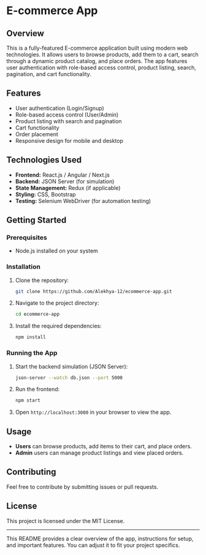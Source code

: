 
# E-commerce App

## **Overview**
This is a fully-featured E-commerce application built using modern web technologies. It allows users to browse products, add them to a cart, search through a dynamic product catalog, and place orders. The app features user authentication with role-based access control, product listing, search, pagination, and cart functionality.

## **Features**
- User authentication (Login/Signup)
- Role-based access control (User/Admin)
- Product listing with search and pagination
- Cart functionality
- Order placement
- Responsive design for mobile and desktop

## **Technologies Used**
- **Frontend:** React.js / Angular / Next.js
- **Backend:** JSON Server (for simulation)
- **State Management:** Redux (if applicable)
- **Styling:** CSS, Bootstrap
- **Testing:** Selenium WebDriver (for automation testing)
  
## **Getting Started**

### **Prerequisites**
- Node.js installed on your system

### **Installation**
1. Clone the repository:
   ```bash
   git clone https://github.com/Alekhya-12/ecommerce-app.git
   ```
2. Navigate to the project directory:
   ```bash
   cd ecommerce-app
   ```
3. Install the required dependencies:
   ```bash
   npm install
   ```

### **Running the App**
1. Start the backend simulation (JSON Server):
   ```bash
   json-server --watch db.json --port 5000
   ```
2. Run the frontend:
   ```bash
   npm start
   ```
3. Open `http://localhost:3000` in your browser to view the app.

## **Usage**
- **Users** can browse products, add items to their cart, and place orders.
- **Admin** users can manage product listings and view placed orders.
  
## **Contributing**
Feel free to contribute by submitting issues or pull requests.

## **License**
This project is licensed under the MIT License.

---

This README provides a clear overview of the app, instructions for setup, and important features. You can adjust it to fit your project specifics.
